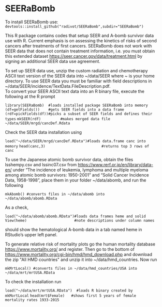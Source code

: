 # SEERaBomb
To install SEERaBomb use: `devtools::install_github("radivot/SEERaBomb",subdir="SEERaBomb")`

This R package contains codes that setup SEER and A-bomb survivor data use with R. 
Current emphasis is on assessing the kinetics of risks of second cancers after treatments of first cancers. 
SEERaBomb does not work with SEER data that does not contain treatment information, 
i.e. you must obtain this extended dataset 
https://seer.cancer.gov/data/treatment.html
by signing an additional SEER data use agreement.

To set up SEER data use, unzip the custom radiation and chemotherapy ASCII text version of the SEER data into ~/data/SEER where ~ is your home directory. To use SEER data you must be familiar with field descriptions in ~/data/SEER/incidence/TextData.FileDescription.pdf.   
To convert your SEER ASCII text data into an R binary file, execute the following at the R prompt

`library(SEERaBomb)  #loads installed package SEERaBomb into memory`
`(df=getFields())    #gets SEER fields into a data frame`
`(rdf=pickFields(df))#picks a subset of SEER fields and defines their types`
`mkSEER(rdf)         #makes merged data file ~/data/SEER/mrgd/cancDef.Rdata`

Check the SEER data installation using 

`load("~/data/SEER/mrgd/cancDef.RData")#loads data.frame canc into memory`
`head(canc,3)                          #returns top 3 rows of canc`

To use the Japanese atomic bomb survivor data, obtain the files lsshempy.csv and lssinc07.csv from https://www.rerf.or.jp/en/library/data-en/
under  “The incidence of leukemia, lymphoma and multiple myeloma among atomic bomb survivors: 1950-2001” and 
“Solid Cancer Incidence Data, 1958-1998”,  place them in your folder ~/data/abomb, and run the following 

`mkAbomb() #converts files in ~/data/abomb into ~/data/abomb/abomb.RData`

As a check,

`load("~/data/abomb/abomb.RData")#loads data frames heme and solid` 
`View(heme)                      #note descriptions under column names`

should show the hematological A-bomb data in a tab named heme in RStudio’s upper left panel.


To generate relative risk of mortality plots go the human mortality database  https://www.mortality.org/ and register. Then go to the bottom of  https://www.mortality.org/cgi-bin/hmd/hmd_download.php
and download the zip "All HMD countries"  and unzip it into ~/data/hmd_countries.  Now run 

`mkMrtLocal() #converts files in ~/data/hmd_countries/USA into ~/data/mrt/mrtUSA.RData` 

To check the installation run

`load("~/data/mrt/mrtUSA.RData")  #loads R binary created by mkMortLocal`
`head(mrt$Female)   #shows first 5 years of female mortality rates 1933-2015                    `

